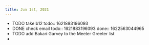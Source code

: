 ```yaml
---
title: Jun 1st, 2021
---
```


- TODO take b12
  todo:: 1621883196093
- DONE check email
  todo:: 1621883196093
  done:: 1622563044965
- TODO add Bakari Garvey to the Meeter Greeter list
-